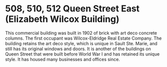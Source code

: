 # 508, 510, 512 Queen Street East (Elizabeth Wilcox Building)

This commercial building was built in 1902 of brick with art deco concrete columns. The first occupant was Wilcox-Eldridge Real Estate Company. The building retains the art deco style, which is unique in Sault Ste. Marie, and still has its original windows and doors. It is another of the buildings on Queen Street that were built before World War I and has retained its unique style. It has housed many businesses and offices since.
